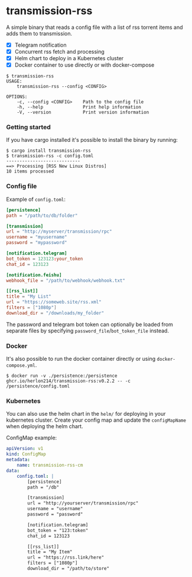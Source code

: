 # transmission-rss

A simple binary that reads a config file with a list of rss torrent items and adds them
to transmission.

-   [x] Telegram notification
-   [x] Concurrent rss fetch and processing
-   [x] Helm chart to deploy in a Kubernetes cluster
-   [x] Docker container to use directly or with docker-compose

```
$ transmission-rss
USAGE:
    transmission-rss --config <CONFIG>

OPTIONS:
    -c, --config <CONFIG>    Path to the config file
    -h, --help               Print help information
    -V, --version            Print version information

```

### Getting started

If you have cargo installed it's possible to install the binary by running:

```
$ cargo install transmission-rss
$ transmission-rss -c config.toml
----------------------------
==> Processing [RSS New Linux Distros]
10 items processed

```

### Config file

Example of `config.toml`:

```toml
[persistence]
path = "/path/to/db/folder"

[transmission]
url = "http://myserver/transmission/rpc"
username = "myusername"
password = "mypassword"

[notification.telegram]
bot_token = 123123:your_token
chat_id = 123123

[notification.feishu]
webhook_file = "/path/to/webhook/webhook.txt"

[[rss_list]]
title = "My List"
url = "https://someweb.site/rss.xml"
filters = ["1080p"]
download_dir = "/downloads/my_folder"
```

The password and telegram bot token can optionally be loaded from separate files by specifying `password_file`/`bot_token_file` instead.

### Docker

It's also possible to run the docker container directly or using `docker-compose.yml`.

```
$ docker run -v ./persistence:/persistence ghcr.io/herlon214/transmission-rss:v0.2.2 -- -c /persistence/config.toml
```

### Kubernetes

You can also use the helm chart in the `helm/` for deploying in your kubernetes cluster.
Create your config map and update the `configMapName` when deploying the helm chart.

ConfigMap example:

```yaml
apiVersion: v1
kind: ConfigMap
metadata:
    name: transmission-rss-cm
data:
    config.toml: |
        [persistence]
        path = "/db"

        [transmission]
        url = "http://yourserver/transmission/rpc"
        username = "username"
        password = "password"

        [notification.telegram]
        bot_token = "123:token"
        chat_id = 123123

        [[rss_list]]
        title = "My Item"
        url = "https://rss.link/here"
        filters = ["1080p"]
        download_dir = "/path/to/store"
```
